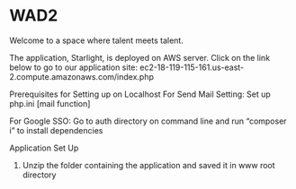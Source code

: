 # WAD2
Welcome to a space where talent meets talent.

The application, Starlight, is deployed on AWS server. Click on the link below to go to our application site:
ec2-18-119-115-161.us-east-2.compute.amazonaws.com/index.php

Prerequisites for Setting up on Localhost
For Send Mail Setting: 
Set up php.ini [mail function] 

For Google SSO: 
Go to auth directory on command line and run “composer i” to install dependencies

Application Set Up
1.	Unzip the folder containing the application and saved it in www root directory

